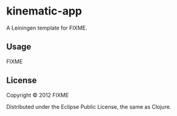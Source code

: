 # kinematic-app

A Leiningen template for FIXME.

## Usage

FIXME

## License

Copyright © 2012 FIXME

Distributed under the Eclipse Public License, the same as Clojure.
